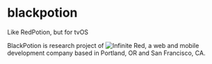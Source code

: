 # blackpotion
Like RedPotion, but for tvOS

BlackPotion is research project of ![Infinite Red](http://infinite.red), a web and mobile development company based in Portland, OR and San Francisco, CA.
